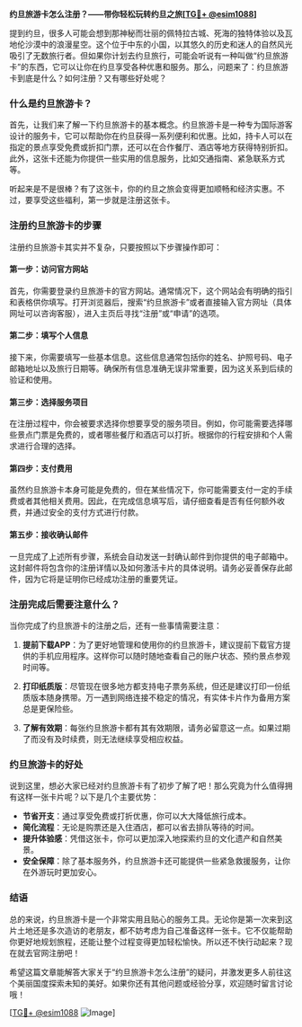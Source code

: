 **约旦旅游卡怎么注册？——带你轻松玩转约旦之旅[[TG💪+ @esim1088](https://t.me/s/esim1088)]**

提到约旦，很多人可能会想到那神秘而壮丽的佩特拉古城、死海的独特体验以及瓦地伦沙漠中的浪漫星空。这个位于中东的小国，以其悠久的历史和迷人的自然风光吸引了无数旅行者。但如果你计划去约旦旅行，可能会听说有一种叫做“约旦旅游卡”的东西，它可以让你在约旦享受各种优惠和服务。那么，问题来了：约旦旅游卡到底是什么？如何注册？又有哪些好处呢？

### 什么是约旦旅游卡？

首先，让我们来了解一下约旦旅游卡的基本概念。约旦旅游卡是一种专为国际游客设计的服务卡，它可以帮助你在约旦获得一系列便利和优惠。比如，持卡人可以在指定的景点享受免费或折扣门票，还可以在合作餐厅、酒店等地方获得特别折扣。此外，这张卡还能为你提供一些实用的信息服务，比如交通指南、紧急联系方式等。

听起来是不是很棒？有了这张卡，你的约旦之旅会变得更加顺畅和经济实惠。不过，要享受这些福利，第一步就是注册这张卡。

### 注册约旦旅游卡的步骤

注册约旦旅游卡其实并不复杂，只要按照以下步骤操作即可：

#### 第一步：访问官方网站

首先，你需要登录约旦旅游卡的官方网站。通常情况下，这个网站会有明确的指引和表格供你填写。打开浏览器后，搜索“约旦旅游卡”或者直接输入官方网址（具体网址可以咨询客服），进入主页后寻找“注册”或“申请”的选项。

#### 第二步：填写个人信息

接下来，你需要填写一些基本信息。这些信息通常包括你的姓名、护照号码、电子邮箱地址以及旅行日期等。确保所有信息准确无误非常重要，因为这关系到后续的验证和使用。

#### 第三步：选择服务项目

在注册过程中，你会被要求选择你想要享受的服务项目。例如，你可能需要选择哪些景点门票是免费的，或者哪些餐厅和酒店可以打折。根据你的行程安排和个人需求进行合理的选择。

#### 第四步：支付费用

虽然约旦旅游卡本身可能是免费的，但在某些情况下，你可能需要支付一定的手续费或者其他相关费用。因此，在完成信息填写后，请仔细查看是否有任何额外收费，并通过安全的支付方式进行付款。

#### 第五步：接收确认邮件

一旦完成了上述所有步骤，系统会自动发送一封确认邮件到你提供的电子邮箱中。这封邮件将包含你的注册详情以及如何激活卡片的具体说明。请务必妥善保存此邮件，因为它将是证明你已经成功注册的重要凭证。

### 注册完成后需要注意什么？

当你完成了约旦旅游卡的注册之后，还有一些事情需要注意：

1. **提前下载APP**：为了更好地管理和使用你的约旦旅游卡，建议提前下载官方提供的手机应用程序。这样你可以随时随地查看自己的账户状态、预约景点参观时间等。
   
2. **打印纸质版**：尽管现在很多地方都支持电子票务系统，但还是建议打印一份纸质版本随身携带。万一遇到网络连接不稳定的情况，有实体卡片作为备用方案总是更保险些。

3. **了解有效期**：每张约旦旅游卡都有其有效期限，请务必留意这一点。如果过期了而没有及时续费，则无法继续享受相应权益。

### 约旦旅游卡的好处

说到这里，想必大家已经对约旦旅游卡有了初步了解了吧！那么究竟为什么值得拥有这样一张卡片呢？以下是几个主要优势：

- **节省开支**：通过享受免费或打折优惠，你可以大大降低旅行成本。
- **简化流程**：无论是购票还是入住酒店，都可以省去排队等待的时间。
- **提升体验感**：凭借这张卡，你可以更加深入地探索约旦的文化遗产和自然美景。
- **安全保障**：除了基本服务外，约旦旅游卡还可能提供一些紧急救援服务，让你在外游玩时更加安心。

### 结语

总的来说，约旦旅游卡是一个非常实用且贴心的服务工具。无论你是第一次来到这片土地还是多次造访的老朋友，都不妨考虑为自己准备这样一张卡。它不仅能帮助你更好地规划旅程，还能让整个过程变得更加轻松愉快。所以还不快行动起来？现在就去官网注册吧！

希望这篇文章能解答大家关于“约旦旅游卡怎么注册”的疑问，并激发更多人前往这个美丽国度探索未知的美好。如果你还有其他问题或经验分享，欢迎随时留言讨论哦！

[[TG💪+ @esim1088](https://t.me/s/esim1088) ![Image](https://i.postimg.cc/4NQfJmqS/Snipaste-2025-05-13-00-14-12.png)]